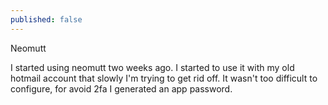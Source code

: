 ```yaml
---
published: false
---
```

Neomutt

I started using neomutt two weeks ago. I started to use it with my old hotmail account that slowly I'm trying to get rid off. It wasn't too difficult to configure, for avoid 2fa I generated an app password. 

